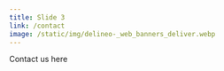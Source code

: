 ```yaml
---
title: Slide 3
link: /contact
image: /static/img/delineo-_web_banners_deliver.webp
---
```

Contact us here
